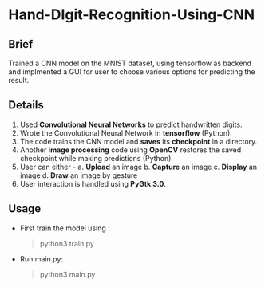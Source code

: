 # Hand-DIgit-Recognition-Using-CNN

## Brief
Trained a CNN model on the MNIST dataset, using tensorflow as backend and implmented a GUI for user to choose various options for predicting the result.

## Details
1. Used **Convolutional Neural Networks** to predict handwritten digits.
2. Wrote the Convolutional Neural Network in **tensorflow** (Python).
3. The code trains the CNN model and **saves** its **checkpoint** in a directory.
4. Another **image processing** code using **OpenCV** restores the saved checkpoint while making predictions (Python).
5. User can either -
  a. **Upload** an image
  b. **Capture** an image
  c. **Display** an image
  d. **Draw** an image by gesture
6. User interaction is handled using **PyGtk 3.0**.

## Usage
-   First train the model using :
    >   python3 train.py

-   Run main.py:
    >   python3 main.py

